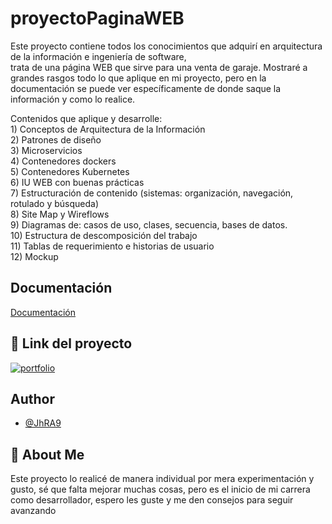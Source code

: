 
# proyectoPaginaWEB

Este proyecto contiene todos los conocimientos que adquirí en arquitectura de la información e ingeniería de software, trata de una página WEB que sirve para una venta de garaje. Mostraré a grandes rasgos todo lo que aplique en mi proyecto, pero en la documentación se puede ver específicamente de donde saque la información y como lo realice.

Contenidos que aplique y desarrolle:  
1) Conceptos de Arquitectura de la Información  
2) Patrones de diseño   
3) Microservicios  
4) Contenedores dockers  
5) Contenedores Kubernetes  
6) IU WEB con buenas prácticas  
7) Estructuración de contenido (sistemas: organización, navegación, rotulado y búsqueda)  
8) Site Map y Wireflows  
9) Diagramas de: casos de uso, clases, secuencia, bases de datos.  
10) Estructura de descomposición del trabajo  
11) Tablas de requerimiento e historias de usuario  
12) Mockup  


## Documentación

[Documentación](https://drive.google.com/uc?export=download&id=1JkSO7NXgBQ52YZO8ieRVVFh_D7InaH8G)


## 🔗 Link del proyecto
[![portfolio](https://img.shields.io/badge/my_portfolio-000?style=for-the-badge&logo=ko-fi&logoColor=white)](https://jhperezr.netlify.app//)



## Author

- [@JhRA9](https://github.com/JhRA9)


## 🚀 About Me
Este proyecto lo realicé de manera individual por mera experimentación y gusto, sé que falta mejorar muchas cosas, pero es el inicio de mi carrera como desarrollador, espero les guste y me den consejos para seguir avanzando


